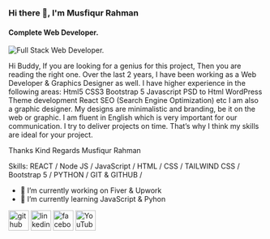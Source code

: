 ### Hi there 👋, I'm Musfiqur Rahman
#### Complete Web Developer.
![Full Stack Web Developer.](https://media-exp2.licdn.com/dms/image/C5616AQEzQHWCKE3NsQ/profile-displaybackgroundimage-shrink_200_800/0/1653231312002?e=1661990400&v=beta&t=5dXDZ-ziRVwGYMY-wwnqkBQxFn-d-RgmZrIzx8q1pd8)

Hi Buddy,
If you are looking for a genius for this project, Then you are reading the right one.
Over the last 2 years, I have been working as a Web Developer & Graphics Designer as well. I have higher experience in the following areas:
Html5
CSS3
Bootstrap 5
Javascript
PSD to Html
WordPress Theme development
React
SEO (Search Engine Optimization) etc
I am also a graphic designer. My designs are minimalistic and branding, be it on the web or graphic. I am fluent in English which is very important for our communication. I try to deliver projects on time. That’s why I think my skills are ideal for your project.

Thanks
Kind Regards
Musfiqur Rahman

Skills: REACT / Node JS / JavaScript / HTML / CSS / TAILWIND CSS / Bootstrap 5 / PYTHON / GIT & GITHUB / 

- 🔭 I’m currently working on Fiver & Upwork 
- 🌱 I’m currently learning JavaScript & Pyhon 


[<img src='https://cdn.icon-icons.com/icons2/1907/PNG/512/iconfinder-github-4555889_121361.png' alt='github' height='40'>](https://github.com/musfiqurofficial)  [<img src='https://cdn-icons-png.flaticon.com/512/174/174857.png' alt='linkedin' height='40'>](https://www.linkedin.com/in/musfiqurofficial/)  [<img src='https://cdn.icon-icons.com/icons2/2108/PNG/512/facebook_icon_130940.png' alt='facebook' height='40'>](https://www.facebook.com/musfiqurofficialF)  [<img src='https://upload.wikimedia.org/wikipedia/commons/thumb/0/09/YouTube_full-color_icon_%282017%29.svg/2560px-YouTube_full-color_icon_%282017%29.svg.png' alt='YouTube' height='40'>](https://www.youtube.com/channel/UC1gJ3FMsT2D3emyi2_TfBtA)  

